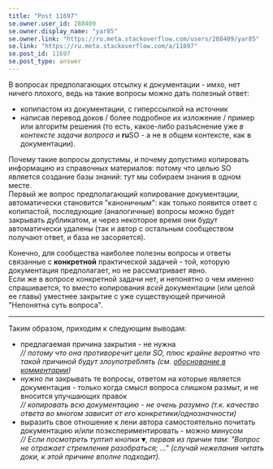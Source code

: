 ```yaml
---
title: "Post 11697"
se.owner.user_id: 288409
se.owner.display_name: "yar85"
se.owner.link: "https://ru.meta.stackoverflow.com/users/288409/yar85"
se.link: "https://ru.meta.stackoverflow.com/a/11697"
se.post_id: 11697
se.post_type: answer
---
```

<p>В вопросах предполагающих отсылку к документации - имхо, нет ничего плохого, ведь на такие вопросы можно дать полезный ответ:</p>
<ul>
<li>копипастом из документации, с гиперссылкой на источник</li>
<li>написав перевод доков / более подробное их изложение / пример или алгоритм решения (то есть, какое-либо разъяснение уже <em>в контексте задачи вопроса</em> и <strong>ru</strong>SO - а не в общем контексте, как в документации).</li>
</ul>
<p>Почему такие вопросы допустимы, и почему допустимо копировать информацию из справочных материалов: потому что целью SO является создание базы знаний: тут мы собираем знания в одном месте.<br />
Первый же вопрос предполагающий копирование документации, автоматически становится &quot;каноничным&quot;: как только появится ответ с копипастой, последующие (аналогичные) вопросы можно будет закрывать дубликатом, и через некоторое время они будут автоматически удалены (так и автор с остальным сообществом получают ответ, и база не засоряется).</p>
<p>Конечно, для сообщества наиболее полезны вопросы и ответы связанные с <strong>конкретной</strong> практической задачей - той, которую документация предполагает, но не рассматривает явно.<br />
Если же в вопросе конкретной задачи нет, и непонятно о чем именно спрашивается, то вместо копирования <em>всей</em> документации (или целой ее главы) уместнее закрытие с уже существующей причиной &quot;Непонятна суть вопроса&quot;.</p>
<hr />
<p>Таким образом, приходим к следующим выводам:</p>
<ul>
<li>предлагаемая причина закрытия - не нужна<br />
<em>// потому что она противоречит цели SO, плюс крайне вероятно что такой причиной будут злоупотреблять (см. <a href="https://ru.meta.stackoverflow.com/questions/11695/#comment50306_11695">обоснование в комментарии</a>)</em></li>
<li>нужно ли закрывать те вопросы, ответом на которые является документация - только когда смысл вопроса слишком размыт, и не вносится улучшающих правок<br />
<em>// копировать всю документацию - не очень разумно (т.к. качество ответа во многом зависит от его конкретики/однозначности)</em></li>
<li>выразить свое отношение к лени автора самостоятельно почитать документацию и/или поэкспериментировать - можно минусом<br />
<em>// Если посмотреть тултип кнопки <kbd>▼</kbd>, первая из причин там: &quot;Вопрос не отражает стремления разобраться; ...&quot; (случай нежелания читать доки, к этой причине вполне подходит).</em></li>
</ul>
